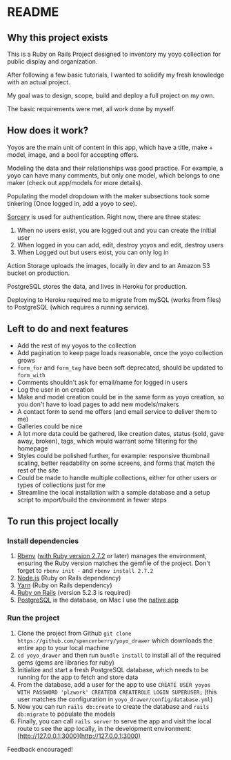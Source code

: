 # README

## Why this project exists
This is a Ruby on Rails Project designed to inventory my yoyo collection for public display and organization.

After following a few basic tutorials, I wanted to solidify my fresh knowledge with an actual project.

My goal was to design, scope, build and deploy a full project on my own.

The basic requirements were met, all work done by myself.

## How does it work?
Yoyos are the main unit of content in this app, which have a title, make + model, image, and a bool for accepting offers.

Modeling the data and their relationships was good practice. For example, a yoyo can have many comments, but only one model, which belongs to one maker (check out app/models for more details).

Populating the model dropdown with the maker subsections took some tinkering (Once logged in, add a yoyo to see).

[Sorcery](https://github.com/Sorcery/sorcery) is used for authentication. Right now, there are three states:
1) When no users exist, you are logged out and you can create the initial user
2) When logged in you can add, edit, destroy yoyos and edit, destroy users
3) When Logged out but users exist, you can only log in

Action Storage uploads the images, locally in dev and to an Amazon S3 bucket on production.

PostgreSQL stores the data, and lives in Heroku for production.

Deploying to Heroku required me to migrate from mySQL (works from files) to PostgreSQL (which requires a running service).

## Left to do and next features
* Add the rest of my yoyos to the collection
* Add pagination to keep page loads reasonable, once the yoyo collection grows
* `form_for` and `form_tag` have been soft deprecated, should be updated to `form_with`
* Comments shouldn't ask for email/name for logged in users
* Log the user in on creation
* Make and model creation could be in the same form as yoyo creation, so you don't have to load pages to add new models/makers
* A contact form to send me offers (and email service to deliver them to me)
* Galleries could be nice
* A lot more data could be gathered, like creation dates, status (sold, gave away, broken), tags, which would warrant some filtering for the homepage
* Styles could be polished further, for example: responsive thumbnail scaling, better readability on some screens, and forms that match the rest of the site
* Could be made to handle multiple collections, either for other users or types of collections just for me
* Streamline the local installation with a sample database and a setup script to import/build the environment in fewer steps

## To run this project locally

### Install dependencies
1. [Rbenv](https://github.com/rbenv/rbenv#installation) ([with Ruby version 2.7.2](https://github.com/rbenv/rbenv#installing-ruby-versions) or later) manages the environment, ensuring the Ruby version matches the gemfile of the project. Don't forget to `rbenv init -` and `rbenv install 2.7.2`
2. [Node.js](https://nodejs.org/en/download/) (Ruby on Rails dependency)
3. [Yarn](https://classic.yarnpkg.com/en/docs/install) (Ruby on Rails dependency)
4. [Ruby on Rails](https://guides.rubyonrails.org/getting_started.html#creating-a-new-rails-project-installing-rails) (version 5.2.3 is required)
5. [PostgreSQL](https://postgresapp.com/downloads.html) is the database, on Mac I use the [native app](https://postgresapp.com/)

### Run the project
1. Clone the project from Github `git clone https://github.com/spencerberry/yoyo_drawer` which downloads the entire app to your local machine
2. `cd yoyo_drawer` and then run `bundle install` to install all of the required gems (gems are libraries for ruby)
3. Initialize and start a fresh PostgreSQL database, which needs to be running for the app to fetch and store data
4. From the database, add a user for the app to use `CREATE USER yoyos WITH PASSWORD 'plzwork' CREATEDB CREATEROLE LOGIN SUPERUSER;` (this user matches the configuration in `yoyo_drawer/config/database.yml`)
7. Now you can run `rails db:create` to create the database and `rails db:migrate` to populate the models
8. Finally, you can call `rails server` to serve the app and visit the local route to see the app locally, in the development environment: [http://127.0.0.1:3000](http://127.0.0.1:3000)

Feedback encouraged!
